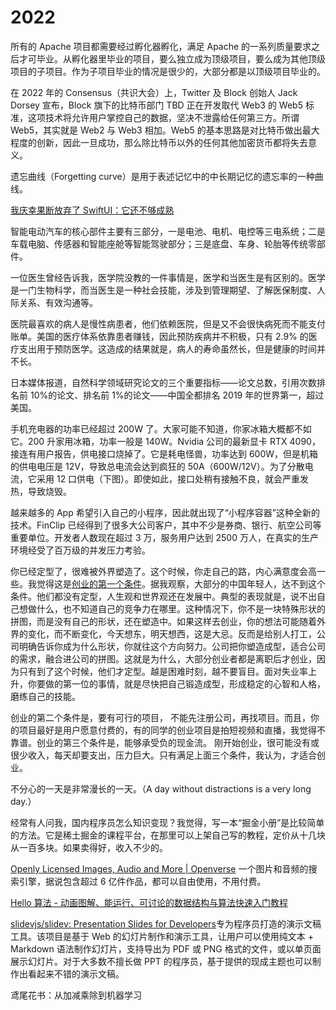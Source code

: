 # 2022

所有的 Apache 项目都需要经过孵化器孵化，满足 Apache 的一系列质量要求之后才可毕业。从孵化器里毕业的项目，要么独立成为顶级项目，要么成为其他顶级项目的子项目。作为子项目毕业的情况是很少的，大部分都是以顶级项目毕业的。

在 2022 年的 Consensus（共识大会）上，Twitter 及 Block 创始人 Jack Dorsey 宣布，Block 旗下的比特币部门 TBD 正在开发取代 Web3 的 Web5 标准，这项技术将允许用户掌控自己的数据，坚决不泄露给任何第三方。所谓 Web5，其实就是 Web2 与 Web3 相加。Web5 的基本思路是对比特币做出最大程度的创新，因此一旦成功，那么除比特币以外的任何其他加密货币都将失去意义。

遗忘曲线（Forgetting curve）是用于表述记忆中的中长期记忆的遗忘率的一种曲线。

[我庆幸果断放弃了 SwiftUI：它还不够成熟](https://www.infoq.cn/article/V8U4t2ubMVrEBzyzl8ed)

智能电动汽车的核心部件主要有三部分，一是电池、电机、电控等三电系统；二是车载电脑、传感器和智能座舱等智能驾驶部分；三是底盘、车身、轮胎等传统零部件。

一位医生曾经告诉我，医学院没教的一件事情是，医学和当医生是有区别的。医学是一门生物科学，而当医生是一种社会技能，涉及到管理期望、了解医保制度、人际关系、有效沟通等。

医院最喜欢的病人是慢性病患者，他们依赖医院，但是又不会很快病死而不能支付账单。美国的医疗体系依靠患者赚钱，因此预防疾病并不积极，只有 2.9% 的医疗支出用于预防医学。这造成的结果就是，病人的寿命虽然长，但是健康的时间并不长。

日本媒体报道，自然科学领域研究论文的三个重要指标——论文总数，引用次数排名前 10%的论文、排名前 1%的论文——中国全都排名 2019 年的世界第一，超过美国。

手机充电器的功率已经超过 200W 了。大家可能不知道，你家冰箱大概都不如它。200 升家用冰箱，功率一般是 140W。Nvidia 公司的最新显卡 RTX 4090，接连有用户报告，供电接口烧掉了。它是耗电怪兽，功率达到 600W，但是机箱的供电电压是 12V，导致总电流会达到疯狂的 50A（600W/12V）。为了分散电流，它采用 12 口供电（下图）。即使如此，接口处稍有接触不良，就会严重发热，导致烧毁。

越来越多的 App 希望引入自己的小程序，因此就出现了“小程序容器”这种全新的技术。FinClip 已经得到了很多大公司客户，其中不少是券商、银行、航空公司等重要单位。开发者人数现在超过 3 万，服务用户达到 2500 万人，在真实的生产环境经受了百万级的并发压力考验。

你已经定型了，很难被外界塑造了。这个时候，你走自己的路，内心满意度会高一些。我觉得这是[创业的第一个条件](https://github.com/ruanyf/weekly/blob/master/docs/issue-235.md)。据我观察，大部分的中国年轻人，达不到这个条件。他们都没有定型，人生观和世界观还在发展中。典型的表现就是，说不出自己想做什么，也不知道自己的竞争力在哪里。这种情况下，你不是一块特殊形状的拼图，而是没有自己的形状，还在塑造中。如果这样去创业，你的想法可能随着外界的变化，而不断变化，今天想东，明天想西，这是大忌。反而是给别人打工，公司明确告诉你成为什么形状，你就往这个方向努力。公司把你塑造成型，适合公司的需求，融合进公司的拼图。这就是为什么，大部分创业者都是离职后才创业，因为只有到了这个时候，他们才定型。越是困难时刻，越不要盲目。面对失业率上升，你要做的第一位的事情，就是尽快把自己锻造成型，形成稳定的心智和人格，磨练自己的技能。

创业的第二个条件是，要有可行的项目， 不能先注册公司，再找项目。而且，你的项目最好是用户愿意付费的，有的同学的创业项目是拍短视频和直播，我觉得不靠谱。创业的第三个条件是，能够承受负的现金流。 刚开始创业，很可能没有或很少收入，每天却要支出，压力巨大。只有满足上面三个条件，我认为，才适合创业。

不分心的一天是非常漫长的一天。（A day without distractions is a very long day.）

经常有人问我，国内程序员怎么知识变现？我觉得，写一本“掘金小册”是比较简单的方法。它是稀土掘金的课程平台，在那里可以上架自己写的教程，定价从十几块从一百多块。如果卖得好，收入不少的。

[Openly Licensed Images, Audio and More | Openverse](https://wordpress.org/openverse/) 一个图片和音频的搜索引擎，据说包含超过 6 亿件作品，都可以自由使用，不用付费。

[Hello 算法 - 动画图解、能运行、可讨论的数据结构与算法快速入门教程](https://www.hello-algo.com/)

[slidevjs/slidev: Presentation Slides for Developers](https://github.com/slidevjs/slidev)专为程序员打造的演示文稿工具。该项目是基于 Web 的幻灯片制作和演示工具，让用户可以使用纯文本 + Markdown 语法制作幻灯片，支持导出为 PDF 或 PNG 格式的文件，或以单页面展示幻灯片。对于大多数不擅长做 PPT 的程序员，基于提供的现成主题也可以制作出看起来不错的演示文稿。

鸢尾花书：从加减乘除到机器学习
